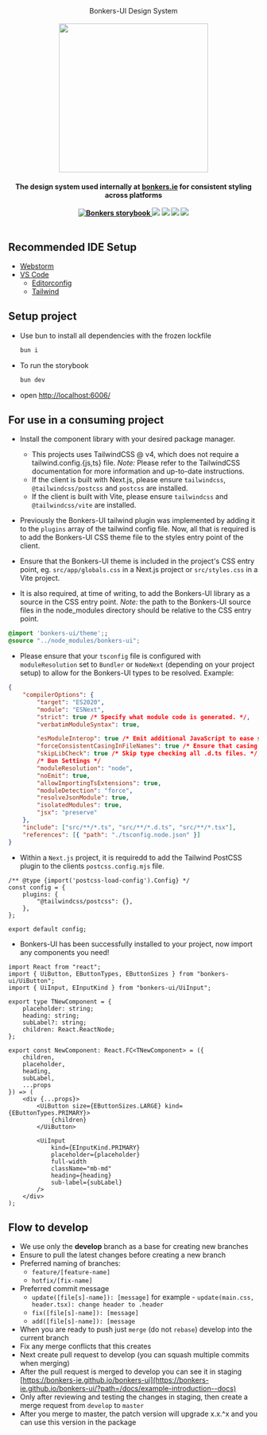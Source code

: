 <div align="center"><a name="readme-top">Bonkers-UI Design System</a></div>

<br/>

<div align="center" style="display:flex; flex-direction: column;">
	<a href="https://bonkers-ie.github.io/bonkers-ui" target="_blank">
		<img width="300" src="https://web-assets.bonkers.ie/packs/static/logo/bonkers_logo-279f0cff5a9b71e3059a.svg">
	</a>

<h4>The design system used internally at <a href="https://www.bonkers.ie" target="_blank">bonkers.ie</a> for consistent styling across platforms</a>

<br/>
<br/>

<div align="center">
	<a href="https://bonkers-ie.github.io/bonkers-ui/"  target="_blank">  
		<img alt="Bonkers storybook" src="https://img.shields.io/badge/Bonkers-UI-green.svg?logo=storybook" />  
	</a>
	<img src="https://img.shields.io/npm/v/bonkers-ui?color=green">
	<img src="https://img.shields.io/npm/l/bonkers-ui">
	<img src="https://img.shields.io/npm/dw/bonkers-ui">
	<img src="https://img.badgesize.io/https:/unpkg.com/bonkers-ui/?label=Brotli%20size%3A%20JS&compression=brotli">
</div>
</div>

## Recommended IDE Setup

- [Webstorm](https://www.jetbrains.com/webstorm/)
- [VS Code](https://code.visualstudio.com/)
    - [Editorconfig](https://marketplace.visualstudio.com/items?itemName=EditorConfig.EditorConfig)
    - [Tailwind](https://marketplace.visualstudio.com/items?itemName=bradlc.vscode-tailwindcss)

## Setup project

- Use bun to install all dependencies with the frozen lockfile

    ```bash
    bun i
    ```

- To run the storybook

    ```bash
    bun dev
    ```

- open [http://localhost:6006/](http://localhost:6006/)

## For use in a consuming project

- Install the component library with your desired package manager.

	- This projects uses TailwindCSS @ v4, which does not require a tailwind.config.{js,ts} file. _Note:_ Please refer to the TailwindCSS documentation for more information and up-to-date instructions.
    - If the client is built with Next.js, please ensure `tailwindcss`, `@tailwindcss/postcss` and `postcss` are installed.
    - If the client is built with Vite, please ensure `tailwindcss` and `@tailwindcss/vite` are installed.

- Previously the Bonkers-UI tailwind plugin was implemented by adding it to the  `plugins` array of the tailwind config file. Now, all that is required is to add the Bonkers-UI CSS theme file to the styles entry point of the client.

- Ensure that the Bonkers-UI theme is included in the project's CSS entry point, eg. `src/app/globals.css` in a Next.js project or `src/styles.css` in a Vite project.
- It is also required, at time of writing, to add the Bonkers-UI library as a source in the CSS entry point. _Note:_ the path to the Bonkers-UI source files in the node_modules directory should be relative to the CSS entry point.

```css
@import 'bonkers-ui/theme';;
@source "../node_modules/bonkers-ui";
```

- Please ensure that your `tsconfig` file is configured with `moduleResolution` set to `Bundler` or `NodeNext` (depending on your project setup) to allow for the Bonkers-UI types to be resolved. Example:

```json
{
	"compilerOptions": {
		"target": "ES2020",
		"module": "ESNext",
		"strict": true /* Specify what module code is generated. */,
		"verbatimModuleSyntax": true,

		"esModuleInterop": true /* Emit additional JavaScript to ease support for importing CommonJS modules. This enables 'allowSyntheticDefaultImports' for type compatibility. */,
		"forceConsistentCasingInFileNames": true /* Ensure that casing is correct in imports. */,
		"skipLibCheck": true /* Skip type checking all .d.ts files. */,
		/* Bun Settings */
		"moduleResolution": "node",
		"noEmit": true,
		"allowImportingTsExtensions": true,
		"moduleDetection": "force",
		"resolveJsonModule": true,
		"isolatedModules": true,
		"jsx": "preserve"
	},
	"include": ["src/**/*.ts", "src/**/*.d.ts", "src/**/*.tsx"],
	"references": [{ "path": "./tsconfig.node.json" }]
}
```

- Within a `Next.js` project, it is requiredd to add the Tailwind PostCSS plugin to the clients `postcss.config.mjs` file.

```tsx
/** @type {import('postcss-load-config').Config} */
const config = {
	plugins: {
		"@tailwindcss/postcss": {},
	},
};

export default config;
```

- Bonkers-UI has been successfully installed to your project, now import any components you need!

```tsx
import React from "react";
import { UiButton, EButtonTypes, EButtonSizes } from "bonkers-ui/UiButton";
import { UiInput, EInputKind } from "bonkers-ui/UiInput";

export type TNewComponent = {
	placeholder: string;
	heading: string;
	subLabel?: string;
	children: React.ReactNode;
};

export const NewComponent: React.FC<TNewComponent> = ({
	children,
	placeholder,
	heading,
	subLabel,
	...props
}) => (
	<div {...props}>
		<UiButton size={EButtonSizes.LARGE} kind={EButtonTypes.PRIMARY}>
			{children}
		</UiButton>

		<UiInput
			kind={EInputKind.PRIMARY}
			placeholder={placeholder}
			full-width
			className="mb-md"
			heading={heading}
			sub-label={subLabel}
		/>
	</div>
);
```

## Flow to develop

- We use only the <b>develop</b> branch as a base for creating new branches
- Ensure to pull the latest changes before creating a new branch
- Preferred naming of branches:
    - `feature/[feature-name]`
    - `hotfix/[fix-name]`
- Preferred commit message
    - `update([file[s]-name]): [message]` for example - `update(main.css, header.tsx): change header to .header`
    - `fix([file[s]-name]): [message]`
    - `add([file[s]-name]): [message`
- When you are ready to push just `merge` (do not `rebase`) develop into the current branch
- Fix any merge conflicts that this creates
- Next create pull request to develop (you can squash multiple commits when merging)
- After the pull request is merged to develop you can see it in staging [https://bonkers-ie.github.io/bonkers-ui](https://bonkers-ie.github.io/bonkers-ui/?path=/docs/example-introduction--docs)
- Only after reviewing and testing the changes in staging, then create a merge request from `develop` to `master`
- After you merge to master, the patch version will upgrade x.x.^x and you can use this version in the package
